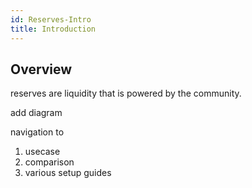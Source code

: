 ```yaml
---
id: Reserves-Intro
title: Introduction
---
```

## Overview

reserves are liquidity that is powered by the community. 

add diagram

navigation to 
1) usecase
2) comparison 
3) various setup guides